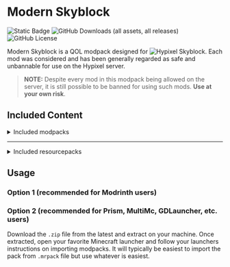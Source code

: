 # Modern Skyblock
![Static Badge](https://img.shields.io/badge/made_with-packwiz-blue?link=https%3A%2F%2Fgithub.com%2Fpackwiz%2Fpackwiz)
![GitHub Downloads (all assets, all releases)](https://img.shields.io/github/downloads/BJunee/Modern-Skyblock/total)
![GitHub License](https://img.shields.io/github/license/BJunee/Modern-Skyblock)

Modern Skyblock is a QOL modpack designed for ![Hypixel Skyblock](https://hypixel.net/). Each mod was considered and has been generally regarded as safe and unbannable for use on the Hypixel server.
> **NOTE:**
> Despite every mod in this modpack being allowed on the server, it is still possible to be banned for using such mods. **Use at your own risk**.

## Included Content
<details>
<summary>Included modpacks</summary>
<details>
<summary>Skyblock focused mods</summary>
  
- ![Dankers](https://hypixel.net/threads/forge-1-8-9-dankers-skyblock-mod.3577020/)
- ![Dungeon Rooms](https://hypixel.net/threads/forge-1-8-9-dungeon-rooms-mod-v3-2-secret-waypoints-for-the-new-dungeon-rooms.3871036/)
- ![Not Enough Updates (NEU)](https://hypixel.net/threads/notenoughupdates-neu-skyblock-mod-release.3135465/)
- ![Skyblock Addons (SBA)](https://hypixel.net/threads/forge-1-8-9-skyblockaddons-useful-features-for-skyblock.2109217/)
- ![Skytils](https://hypixel.net/threads/skytils-skyblock-mod-dungeons-score-calculation-and-more.3856202/)
</details>
<details>
<summary>General purpose mods</summary>
  
- ![Crash Patch](https://github.com/Polyfrost/CrashPatch)
- ![Foam Fix](https://modrinth.com/mod/foamfix)
- ![OptiFine](https://optifine.net/home)
- ![Patcher](https://sk1er.club/mods/patcher)
- ![Poly Sprint](https://modrinth.com/mod/polysprint)
- ![Scrollable Tooltips](https://sk1er.club/mods/text_overflow_scroll)
</details>
</details>

---

<details>
<summary>Included resourcepacks</summary>
  
- ![FurfSky - Reborn](https://furfsky.net/)
- ![Hypixel Plus](https://hypixel.net/threads/0-20-1-hypixel-for-1-8-1-12-and-1-20.4174260/)
- ![Modernity](https://modrinth.com/resourcepack/modernity)
</details>

## Usage

### Option 1 (recommended for Modrinth users)

### Option 2 (recommended for Prism, MultiMc, GDLauncher, etc. users)
Download the `.zip` file from the latest and extract on your machine. Once extracted, open your favorite Minecraft launcher and follow your launchers instructions on importing modpacks. It will typically be easiest to import the pack from `.mrpack` file but use whatever is easiest.



